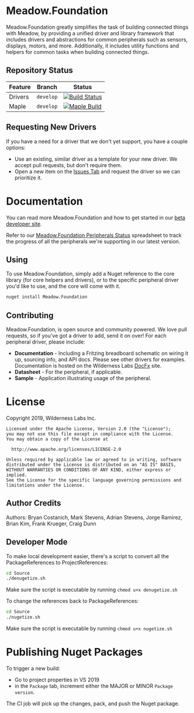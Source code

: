 # Meadow.Foundation

Meadow.Foundation greatly simplifies the task of building connected things with Meadow, by providing a unified driver and library framework that includes drivers and abstractions for common peripherals such as sensors, displays, motors, and more. Additionally, it includes utility functions and helpers for common tasks when building connected things.

## Repository Status

| Feature | Branch | Status |
| --- | --- | --- |
| Drivers | `develop` | [![Build Status](https://dev.azure.com/WildernessLabs/Meadow/_apis/build/status/WildernessLabs.Meadow.Foundation?repoName=WildernessLabs%2FMeadow.Foundation&branchName=develop)](https://dev.azure.com/WildernessLabs/Meadow/_build/latest?definitionId=6&repoName=WildernessLabs%2FMeadow.Foundation&branchName=develop) |
| Maple | `develop` | [![Maple Build](https://github.com/WildernessLabs/Meadow.Foundation/actions/workflows/build_maple.yml/badge.svg?branch=develop)](https://github.com/WildernessLabs/Meadow.Foundation/actions/workflows/build_maple.yml) |

## Requesting New Drivers

If you have a need for a driver that we don't yet support, you have a couple options:

- Use an existing, similar driver as a template for your new driver.  We accept pull requests, but don't require them.
- Open a new item on the [Issues Tab](https://github.com/WildernessLabs/Meadow.Foundation/issues) and request the driver so we can prioritize it.

# Documentation

You can read more Meadow.Foundation and how to get started in our [beta developer site](http://beta-developer.wildernesslabs.co/Meadow/Meadow.Foundation/).

Refer to our [Meadow.Foundation Peripherals Status](https://docs.google.com/spreadsheets/d/1U0asbAYjQgJ6dvqVXnvL8X1BPZiGZcpNl-GsdKagp2s/edit#gid=0) spreadsheet to track the progress of all the peripherals we're supporting in our latest version.

## Using

To use Meadow.Foundation, simply add a Nuget reference to the core library (for core helpers and drivers), or to the specific peripheral driver you'd like to use, and the core will come with it.

```bash
nuget install Meadow.Foundation
```

## Contributing

Meadow.Foundation, is open source and community powered. We love pull requests, so if you've got a driver to add, send it on over! For each peripheral driver, please include:

 * **Documentation** - Including a Fritzing breadboard schematic on wiring it up, sourcing info, and API docs. Please see other drivers for examples. Documentation is hosted on the Wilderness Labs [DocFx](https://wildernesslabs.github.io/docfx/) site.
 * **Datasheet** - For the peripheral, if applicable.
 * **Sample** - Application illustrating usage of the peripheral.

# License

Copyright 2019, Wilderness Labs Inc.
    
    Licensed under the Apache License, Version 2.0 (the "License");
    you may not use this file except in compliance with the License.
    You may obtain a copy of the License at
    
      http://www.apache.org/licenses/LICENSE-2.0
    
    Unless required by applicable law or agreed to in writing, software
    distributed under the License is distributed on an "AS IS" BASIS,
    WITHOUT WARRANTIES OR CONDITIONS OF ANY KIND, either express or implied.
    See the License for the specific language governing permissions and
    limitations under the License.
 
## Author Credits

Authors: Bryan Costanich, Mark Stevens, Adrian Stevens, Jorge Ramirez, Brian Kim, Frank Krueger, Craig Dunn

## Developer Mode

To make local development easier, there's a script to convert all the PackageReferences to ProjectReferences:

```bash
cd Source
./denugetize.sh
```

Make sure the script is executable by running `chmod u+x denugetize.sh`

To change the references back to PackageReferences:

```bash
cd Source
./nugetize.sh
```

Make sure the script is executable by running `chmod u+x nugetize.sh`

# Publishing Nuget Packages

To trigger a new build:  
- Go to project properties in VS 2019  
- in the `Package` tab, increment either the MAJOR or MINOR `Package version`.  

The CI job will pick up the changes, pack, and push the Nuget package.
